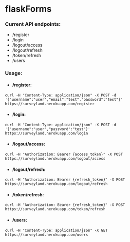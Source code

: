 # flaskForms
### Current API endpoints:

* /register
* /login
* /logout/access
* /logout/refresh
* /token/refresh
* /users

### Usage:
* #### /register:
```
curl -H "Content-Type: application/json" -X POST -d '{"username":"user","email":"test","password":"test"}' https://surveyland.herokuapp.com/register
```
* #### /login:
```
curl -H "Content-Type: application/json" -X POST -d '{"username":"user","password":"test"}' https://surveyland.herokuapp.com/login
```
* #### /logout/access:
```
curl -H "Authorization: Bearer {access_token}" -X POST https://surveyland.herokuapp.com/logout/access
```
* #### /logout/refresh:
```
curl -H "Authorization: Bearer {refresh_token}" -X POST https://surveyland.herokuapp.com/logout/refresh
```
* #### /token/refresh:
```
curl -H "Authorization: Bearer {refresh_token}" -X POST https://surveyland.herokuapp.com/token/refresh
```
* #### /users:
```
curl -H "Content-Type: application/json" -X GET https://surveyland.herokuapp.com/users
```
